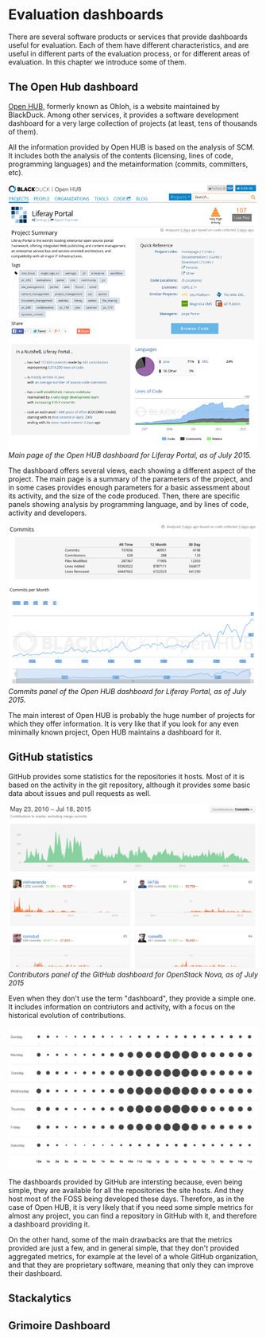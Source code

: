 # Evaluation dashboards

There are several software products or services that provide dashboards useful for evaluation. Each of them have different characteristics, and are useful in different parts of the evaluation process, or for different areas of evaluation. In this chapter we introduce some of them.

## The Open Hub dashboard

[Open HUB](http://openhub.net), formerly known as Ohloh, is a website maintained by BlackDuck. Among other services, it provides a software development dashboard for a very large collection of projects (at least, tens of thousands of them).

All the information provided by Open HUB is based on the analysis of SCM. It includes both the analysis of the contents (licensing, lines of code, programming languages) and the metainformation (commits, committers, etc).

![Open HUB dashboard for Liferay Portal, main page](openhub-liferay.png)
*Main page of the Open HUB dashboard for Liferay Portal, as of July 2015.*

The dashboard offers several views, each showing a different aspect of the project. The main page is a summary of the parameters of the project, and in some cases provides enough parameters for a basic assessment about its activity, and the size of the code produced. Then, there are specific panels showing analysis by programming language, and by lines of code, activity and developers.

![Open HUB dashboard for Liferay Portal, commits panel](openhub-liferay-commits.png)
*Commits panel of the Open HUB dashboard for Liferay Portal, as of July 2015.*

The main interest of Open HUB is probably the huge number of projects for which they offer information. It is very like that if you look for any even minimally known project, Open HUB maintains a dashboard for it.

## GitHub statistics

GitHub provides some statistics for the repositories it hosts. Most of it is based on the activity in the git repository, although it provides some basic data about issues and pull requests as well.

![GitHub dashboard for OpenStack Nova, contributors panel](github-contributors.png)
*Contributors panel of the GitHub dashboard for OpenStack Nova, as of July 2015*

Even when they don't use the term "dashboard", they provide a simple one. It includes information on contriutors and activity, with a focus on the historical evolution of contributions.

![GitHub dashboard for OpenStack Nova, activity punchcard](github-punchcard.png)

The dashboards provided by GitHub are intersting because, even being simple, they are available for all the repositories the site hosts. And they host most of the FOSS being developed these days. Therefore, as in the case of Open HUB, it is very likely that if you need some simple metrics for almost any project, you can find a repository in GitHub with it, and therefore a dashboard providing it.

On the other hand, some of the main drawbacks are that the metrics provided are just a few, and in general simple, that they don't provided aggregated metrics, for example at the level of a whole GitHub organization, and that they are proprietary software, meaning that only they can improve their dashboard.

## Stackalytics

## Grimoire Dashboard


